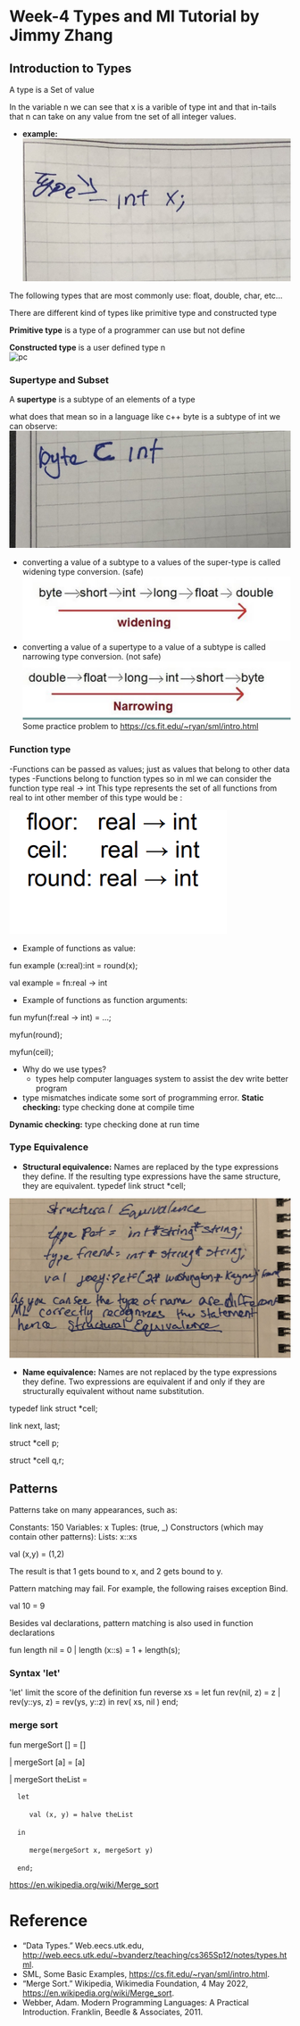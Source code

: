 # Week-4 Types and Ml Tutorial by Jimmy Zhang
## Introduction to Types
A type is a Set of value 

In the variable n we can see that x is a varible of type int and that in-tails that n can take on any value from tne set of all integer values.
- **example:**   ![int](int.JPG)

The following types that are most commonly use: float, double, char, etc...

There are different kind of types like primitive type and constructed type

**Primitive type** is a type of a programmer can use but not define

**Constructed type** is a user defined type n      
  ![pc](pc.JPG)
### Supertype and Subset
A **supertype** is a subtype of an elements of a type 

what does that mean so in a language like c++ byte is a subtype of int 
we can observe:
  ![subset](subset.JPG)
- converting a value of a subtype to a values of the super-type is
called widening type conversion. (safe)
 ![widen](widen.png)
- converting a value of a supertype to a value of a subtype is
called narrowing type conversion. (not safe)
 ![narrow](narrow.png)
Some practice problem to https://cs.fit.edu/~ryan/sml/intro.html

### Function type 
-Functions can be passed as values; just as values that belong to other data types
-Functions belong to function types
so in ml we can consider the function type real → int
This type represents the set of all functions from real to int
other member of this type would be :

  ![function](function.png)

- Example of functions as value:

fun example (x:real):int = round(x);

val example = fn:real -> int

- Example of functions as function arguments:

fun myfun(f:real -> int) = …;

myfun(round);

myfun(ceil);

- Why do we use types?
  - types help computer languages system to assist the dev write better program 
- type mismatches indicate some sort of programming error.
**Static checking:** type checking done at compile time

**Dynamic checking:** type checking done at run time

### Type Equivalence 
- **Structural equivalence:** Names are replaced by the type expressions they define. If the resulting type expressions have the same structure, they are equivalent.
typedef link struct *cell;

 ![struct](struct.JPG)
 
- **Name equivalence:** Names are not replaced by the type expressions they define. Two expressions are equivalent if and only if they are structurally equivalent without name substitution.

typedef link struct *cell;

link next, last;

struct *cell p;

struct *cell q,r;

## Patterns
Patterns take on many appearances, such as:

Constants: 150
Variables: x
Tuples: (true, _)
Constructors (which may contain other patterns):
Lists: x::xs

val (x,y) = (1,2)

The result is that 1 gets bound to x, and 2 gets bound to y.

Pattern matching may fail. For example, the following raises exception Bind.

val 10 = 9

Besides val declarations, pattern matching is also used in function declarations

fun length nil  = 0
   |    length (x::s) = 1 + length(s);

### Syntax 'let'

'let' limit the score of the definition
fun reverse xs =
    let fun rev(nil, z) = z
    |         rev(y::ys, z) = rev(ys, y::z)
    in rev( xs, nil )
end;

### merge sort
fun mergeSort [] = []

  | mergeSort [a] = [a]
  
  | mergeSort theList =
  
      let
      
         val (x, y) = halve theList
         
      in
      
         merge(mergeSort x, mergeSort y)
         
      end;


https://en.wikipedia.org/wiki/Merge_sort

# Reference
- “Data Types.” Web.eecs.utk.edu, http://web.eecs.utk.edu/~bvanderz/teaching/cs365Sp12/notes/types.html. 
- SML, Some Basic Examples, https://cs.fit.edu/~ryan/sml/intro.html. 
- “Merge Sort.” Wikipedia, Wikimedia Foundation, 4 May 2022, https://en.wikipedia.org/wiki/Merge_sort. 
- Webber, Adam. Modern Programming Languages: A Practical Introduction. Franklin, Beedle &amp; Associates, 2011.
